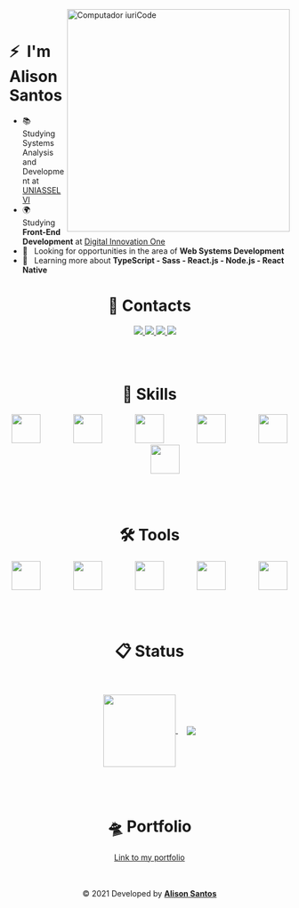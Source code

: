<img src="https://raw.githubusercontent.com/MicaelliMedeiros/micaellimedeiros/master/image/computer-illustration.png" width="400px" align="right" alt="Computador iuriCode"/>

<br>

<h1> ⚡ &nbsp;I'm Alison Santos </h1>

- 📚 &nbsp; Studying Systems Analysis and Development at <a href="https://portal.uniasselvi.com.br/">UNIASSELVI</a>
- 🌍 &nbsp; Studying **Front-End Development** at <a href="https://digitalinnovation.one/">Digital Innovation One</a>
- 💼 &nbsp; Looking for opportunities in the area of **Web Systems Development**
- 🎯 &nbsp; Learning more about **TypeScript - Sass - React.js - Node.js - React Native**

<h1 align="center">📲️ Contacts</h1>

<p align="center">&nbsp;&nbsp;&nbsp;&nbsp;
  <a href="mailto:alisonsantoso22@gmail.com" alt="Gmail">
  <img src="https://img.shields.io/badge/Gmail-D14836?style=for-the-badge&logo=gmail&logoColor=white" />
  </a>

  <a href="https://www.linkedin.com/in/alison-santos-968170180/" alt="Linkedin">
  <img src="https://img.shields.io/badge/LinkedIn-0077B5?style=for-the-badge&logo=linkedin&logoColor=white"/>
  </a>
 
  <a href="https://www.facebook.com/profile.php?id=100010942952697" alt="Facebook">
  <img src="https://img.shields.io/badge/Facebook-1877F2?style=for-the-badge&logo=facebook&logoColor=white"/>
  </a>

  <a href="https://www.instagram.com/alisonsantosofc/" alt="Instagram">
  <img src="https://img.shields.io/badge/Instagram-E4405F?style=for-the-badge&logo=instagram&logoColor=white"/>
  </a>
</p>

<br/>
<br/>

<div align="center">
  <h1 align="center">🚀 Skills</h1>

  <p align="center">
    <img height="52" src="https://i.ibb.co/QJhWHgC/javascript-original-logo-icon-146455.png">
    &nbsp;&nbsp;&nbsp;&nbsp;&nbsp;&nbsp;&nbsp;&nbsp;&nbsp;&nbsp;&nbsp;&nbsp;&nbsp;
    <img height="52" src="https://i.ibb.co/CMLscvN/typescript-original-logo-icon-146317.png">
    &nbsp;&nbsp;&nbsp;&nbsp;&nbsp;&nbsp;&nbsp;&nbsp;&nbsp;&nbsp;&nbsp;&nbsp;&nbsp;
    <img height="52" src="https://i.ibb.co/pZ6wHd0/sass-original-logo-icon-146350.png">	
     &nbsp;&nbsp;&nbsp;&nbsp;&nbsp;&nbsp;&nbsp;&nbsp;&nbsp;&nbsp;&nbsp;&nbsp;&nbsp;
    <img height="52" src= "https://i.ibb.co/svqX7q2/react.png">
    &nbsp;&nbsp;&nbsp;&nbsp;&nbsp;&nbsp;&nbsp;&nbsp;&nbsp;&nbsp;&nbsp;&nbsp;&nbsp;
    <img height="52" src="https://i.ibb.co/YywhwD8/react-native-original-logo-icon-146374.png">
    &nbsp;&nbsp;&nbsp;&nbsp;&nbsp;&nbsp;&nbsp;&nbsp;&nbsp;&nbsp;&nbsp;&nbsp;&nbsp;
    <img height="52" src="https://i.ibb.co/0czrz2C/node.png">
  </p>	
</div>
<br>
<br>

<div align="center">
  <h1 align="center">🛠️ Tools</h1>

  <p align="center">
    <img height="52" src="https://i.ibb.co/sj3mwMT/visual-studio-code.png">
    &nbsp;&nbsp;&nbsp;&nbsp;&nbsp;&nbsp;&nbsp;&nbsp;&nbsp;&nbsp;&nbsp;&nbsp;&nbsp;
    <img height="52" src="https://i.ibb.co/JvxvpMj/figma-logo-icon-170157.png">
    &nbsp;&nbsp;&nbsp;&nbsp;&nbsp;&nbsp;&nbsp;&nbsp;&nbsp;&nbsp;&nbsp;&nbsp;&nbsp;
    <img height="52" src="https://i.ibb.co/b2KD39g/1485282143-adobe-illustrator-cc-creative-cloud-78298.png">	
    &nbsp;&nbsp;&nbsp;&nbsp;&nbsp;&nbsp;&nbsp;&nbsp;&nbsp;&nbsp;&nbsp;&nbsp;&nbsp;
    <img height="52" src="https://i.ibb.co/wBnLgQY/1485282157-adobe-photoshop-raster-graphics-editor-cc-creative-cloud-78285.png">
    &nbsp;&nbsp;&nbsp;&nbsp;&nbsp;&nbsp;&nbsp;&nbsp;&nbsp;&nbsp;&nbsp;&nbsp;&nbsp;
    <img height="52" src="https://i.ibb.co/0m6d7xD/git.png">
  </p>	
</div>
<br>
<br>

<h1 align="center">📋️ Status</h1>
<br>
  
<p align="center">
  <a href="https://github.com/anuraghazra/github-redme-stats">
    <img align="center" height="130" src="https://github-readme-stats.vercel.app/api?username=alisonsantosofc&hide=prs,issues&show_icons=true&theme=graywhite"/>
  </a>
  &nbsp; &nbsp;
  <a href="https://github-readme-stats.vercel.app/api/top-langs/?username=alisonsantosofc&theme=vision-friendly-dark">
    <img align="center" src="https://github-readme-stats.vercel.app/api/top-langs/?username=alisonsantosofc&theme=graywhite"/>
  </a>
</p>
<br>
<br>
<div align="center">
  <h1>🛸️ Portfolio</h1>
  <a href="https://alisonsantosofc.github.io/alison-web-developer/">Link to my portfolio</a>
</div>
<br>
<br>
<p align="center">&copy; 2021 Developed by <b><a href="https://alisonsantosofc.github.io/alison-web-developer/">Alison Santos</a></b><p>

